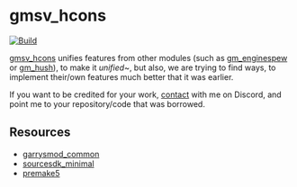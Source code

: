 # gmsv_hcons
[![Build](https://github.com/shockpast/gmsv_hcons/actions/workflows/build.yml/badge.svg)](https://github.com/shockpast/gmsv_hcons/actions/workflows/build.yml)

[gmsv_hcons](https://github.com/shockpast/gmsv_hcons) unifies features from other modules (such as [gm_enginespew](https://github.com/Metastruct/gm_enginespew) or [gm_hush](https://github.com/Synkstar/gmsv_hush)), to make it *unified*~, but also, we are trying to find ways, to implement their/own features much better that it was earlier.

If you want to be credited for your work, [contact](https://discord.com/invite/rV4uSHJvna) with me on Discord, and point me to your repository/code that was borrowed.

## Resources
- [garrysmod_common](https://github.com/danielga/garrysmod_common/tree/master)
- [sourcesdk_minimal](https://github.com/danielga/sourcesdk-minimal/tree/master)
- [premake5](https://premake.github.io/)